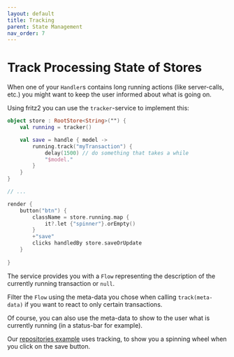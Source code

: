 ```yaml
---
layout: default
title: Tracking
parent: State Management
nav_order: 7
---
```

# Track Processing State of Stores

When one of your `Handler`s contains long running actions (like server-calls, etc.) you might want to keep the user informed about what is going on.

Using fritz2 you can use the `tracker`-service to implement this:

```kotlin
object store : RootStore<String>("") {
    val running = tracker()

    val save = handle { model ->
        running.track("myTransaction") {
            delay(1500) // do something that takes a while
            "$model."
        }
    }
}

// ...

render {
    button("btn") {
        className = store.running.map {
            it?.let {"spinner"}.orEmpty()
        }
        +"save"
        clicks handledBy store.saveOrUpdate
    }
    
}
```
The service provides you with a `Flow` representing the description of the currently running transaction or `null`.

Filter the `Flow` using the meta-data you chose when calling `track(meta-data)` if you want to react to only certain transactions.

Of course, you can also use the meta-data to show to the user what is currently running (in a status-bar for example). 

Our [repositories example](https://examples.fritz2.dev/repositories/build/distributions/index.html) uses tracking, to show you a spinning wheel when you click on the save button.
